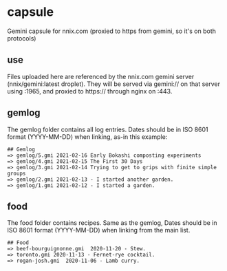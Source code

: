 # capsule
Gemini capsule for nnix.com (proxied to https from gemini, so it's on both protocols)

## use
Files uploaded here are referenced by the nnix.com gemini server (nnix/gemini:latest droplet). They will be served via gemini:// on that server using :1965, and proxied to https:// through nginx on :443.

## gemlog
The gemlog folder contains all log entries. Dates should be in ISO 8601 format (YYYY-MM-DD) when linking, as-in this example:

```
## Gemlog
=> gemlog/5.gmi 2021-02-16 Early Bokashi composting experiments
=> gemlog/4.gmi 2021-02-15 The First 30 Days
=> gemlog/3.gmi 2021-02-14 Trying to get to grips with finite simple groups
=> gemlog/2.gmi 2021-02-13 - I started another garden.
=> gemlog/1.gmi 2021-02-12 - I started a garden.
```

## food
The food folder contains recipes. Same as the gemlog, Dates should be in ISO 8601 format (YYYY-MM-DD) when linking from the main list.

```
## Food
=> beef-bourguignonne.gmi  2020-11-20 - Stew.
=> toronto.gmi 2020-11-13 - Fernet-rye cocktail.
=> rogan-josh.gmi  2020-11-06 - Lamb curry.
```